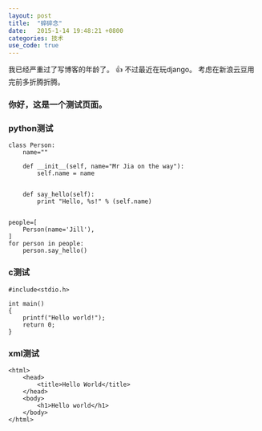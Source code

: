 ```yaml
---
layout: post
title:  "碎碎念"
date:   2015-1-14 19:48:21 +0800
categories: 技术
use_code: true
---
```

我已经严重过了写博客的年龄了。 :+1:
不过最近在玩django。
考虑在新浪云豆用完前多折腾折腾。

### 你好，这是一个测试页面。 ###

### python测试 ###

    class Person:
        name=""

        def __init__(self, name="Mr Jia on the way"):
            self.name = name


        def say_hello(self):
            print "Hello, %s!" % (self.name)


    people=[
        Person(name='Jill'),
    ]
    for person in people:
        person.say_hello()

### c测试 ###

    #include<stdio.h>

    int main()
    {
        printf("Hello world!");
        return 0;
    }

### xml测试 ###

    <html>
        <head>
            <title>Hello World</title>
        </head>
        <body>
            <h1>Hello world</h1>
        </body>
    </html>
